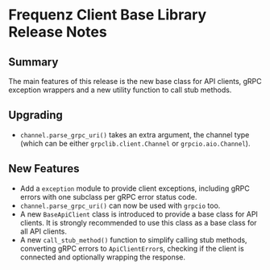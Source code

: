 # Frequenz Client Base Library Release Notes

## Summary

The main features of this release is the new base class for API clients, gRPC exception wrappers and a new utility function to call stub methods.

## Upgrading

- `channel.parse_grpc_uri()` takes an extra argument, the channel type (which can be either `grpclib.client.Channel` or `grpcio.aio.Channel`).

## New Features

- Add a `exception` module to provide client exceptions, including gRPC errors with one subclass per gRPC error status code.
- `channel.parse_grpc_uri()` can now be used with `grpcio` too.
- A new `BaseApiClient` class is introduced to provide a base class for API clients. It is strongly recommended to use this class as a base class for all API clients.
- A new `call_stub_method()` function to simplify calling stub methods, converting gRPC errors to `ApiClientError`s, checking if the client is connected and optionally wrapping the response.
